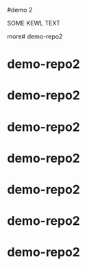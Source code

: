 #demo 2

SOME KEWL TEXT

more# demo-repo2
# demo-repo2
# demo-repo2
# demo-repo2
# demo-repo2
# demo-repo2
# demo-repo2
# demo-repo2
